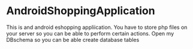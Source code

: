 # AndroidShoppingApplication
This is and android eshopping appliication.
You have to store php files on your server so you can be able to perform certain actions.
Open my DBschema so you can be able create database tables
